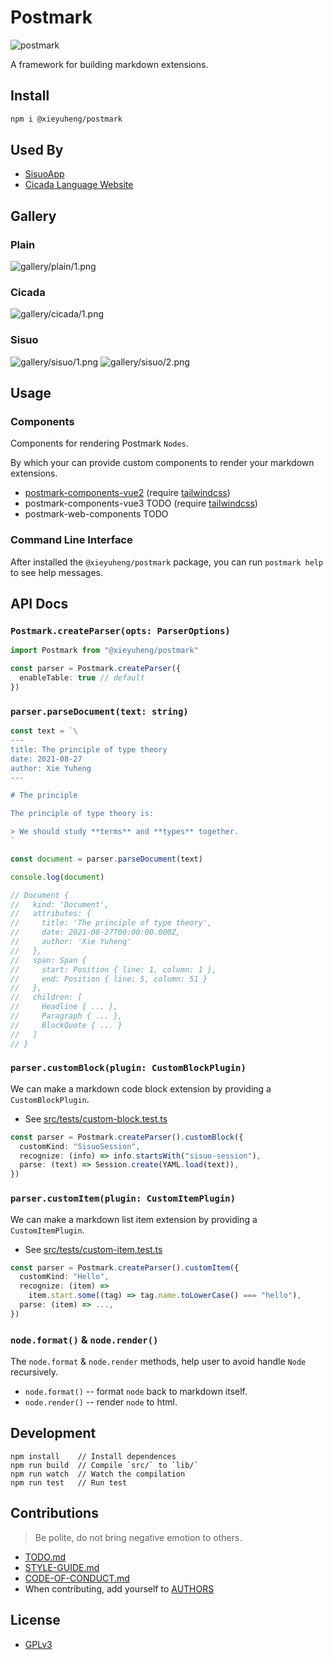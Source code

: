 # Postmark

![postmark](https://postmark.vercel.app/assets/images/German_Office_in_China_Fournier_Forged_Postmark2.jpg)

A framework for building markdown extensions.

## Install

``` bash
npm i @xieyuheng/postmark
```

## Used By

- [SisuoApp](https://sisuo.app)
- [Cicada Language Website](https://cicada-lang.org)

## Gallery

### Plain

![gallery/plain/1.png](https://postmark.vercel.app/gallery/plain/1.png)

### Cicada

![gallery/cicada/1.png](https://postmark.vercel.app/gallery/cicada/1.png)

### Sisuo

![gallery/sisuo/1.png](https://postmark.vercel.app/gallery/sisuo/1.png)
![gallery/sisuo/2.png](https://postmark.vercel.app/gallery/sisuo/2.png)

## Usage

### Components

Components for rendering Postmark `Nodes`.

By which your can provide custom components to render your markdown extensions.

- [postmark-components-vue2](https://github.com/xieyuheng/postmark-components-vue2)
  (require [tailwindcss](https://tailwindcss.com))
- postmark-components-vue3 TODO
  (require [tailwindcss](https://tailwindcss.com))
- postmark-web-components TODO

### Command Line Interface

After installed the `@xieyuheng/postmark` package, you can run `postmark help` to see help messages.

## API Docs

### `Postmark.createParser(opts: ParserOptions)`

``` typescript
import Postmark from "@xieyuheng/postmark"

const parser = Postmark.createParser({
  enableTable: true // default
})
```

### `parser.parseDocument(text: string)`

``` typescript
const text = `\
---
title: The principle of type theory
date: 2021-08-27
author: Xie Yuheng
---

# The principle

The principle of type theory is:

> We should study **terms** and **types** together.
`

const document = parser.parseDocument(text)

console.log(document)

// Document {
//   kind: 'Document',
//   attributes: {
//     title: 'The principle of type theory',
//     date: 2021-08-27T00:00:00.000Z,
//     author: 'Xie Yuheng'
//   },
//   span: Span {
//     start: Position { line: 1, column: 1 },
//     end: Position { line: 5, column: 51 }
//   },
//   children: [
//     Headline { ... },
//     Paragraph { ... },
//     BlockQuote { ... }
//   ]
// }
```

### `parser.customBlock(plugin: CustomBlockPlugin)`

We can make a markdown code block extension by providing a `CustomBlockPlugin`.

- See [src/tests/custom-block.test.ts](src/tests/custom-block.test.ts)

``` typescript
const parser = Postmark.createParser().customBlock({
  customKind: "SisuoSession",
  recognize: (info) => info.startsWith("sisuo-session"),
  parse: (text) => Session.create(YAML.load(text)),
})
```

### `parser.customItem(plugin: CustomItemPlugin)`

We can make a markdown list item extension by providing a `CustomItemPlugin`.

- See [src/tests/custom-item.test.ts](src/tests/custom-item.test.ts)

``` typescript
const parser = Postmark.createParser().customItem({
  customKind: "Hello",
  recognize: (item) =>
    item.start.some((tag) => tag.name.toLowerCase() === "hello"),
  parse: (item) => ...,
})
```

### `node.format()` & `node.render()`

The `node.format` & `node.render` methods, help user to avoid handle `Node` recursively.

- `node.format()` -- format `node` back to markdown itself.
- `node.render()` -- render `node` to html.

## Development

```
npm install    // Install dependences
npm run build  // Compile `src/` to `lib/`
npm run watch  // Watch the compilation
npm run test   // Run test
```

## Contributions

> Be polite, do not bring negative emotion to others.

- [TODO.md](TODO.md)
- [STYLE-GUIDE.md](STYLE-GUIDE.md)
- [CODE-OF-CONDUCT.md](CODE-OF-CONDUCT.md)
- When contributing, add yourself to [AUTHORS](AUTHORS)

## License

- [GPLv3](LICENSE)

